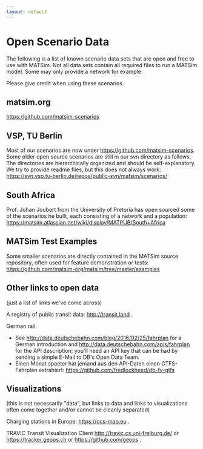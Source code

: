 ```yaml
---
layout: default
---
```


Open Scenario Data
==================

The following is a list of known scenario data sets that are open and free to use with MATSim. Not all data sets contain all required files to run a MATSim model. Some may only provide a network for example.

Please give credit when using these scenarios.

matsim.org
--------------

<https://github.com/matsim-scenarios>

VSP, TU Berlin
--------------

Most of our scenarios are now under https://github.com/matsim-scenarios.  Some older open source scenarios are still in our svn directory as follows. The directories are hierarchically organized and should be self-explanatory. We try to provide readme files, but this does not always work:
<https://svn.vsp.tu-berlin.de/repos/public-svn/matsim/scenarios/>

South Africa
------------

Prof. Johan Joubert from the University of Pretoria has open sourced some of the scenarios he built, each consisting of a network and a population:
<https://matsim.atlassian.net/wiki/display/MATPUB/South+Africa>

MATSim Test Examples
--------------------
Some smaller scenarios are directly contained in the MATSim source repository, often used for feature demonstration or tests: <https://github.com/matsim-org/matsim/tree/master/examples>

<!-- matsimExamples -->
<!-- -------------- -->
<!-- There is also a separate "matsimExamples" repository on our GitHub site, but that seems to be rarely used. -->

<!-- (We are on the way to retire this. kai, oct'17) -->



Other links to open data
------------------------
(just a list of links we've come across)

A registry of public transit data: <http://transit.land> .

German rail:

- See <http://data.deutschebahn.com/blog/2016/02/25/fahrplan> for a German introduction and <http://data.deutschebahn.com/apis/fahrplan> for the API description; you'll need an API key that can be had by sending a simple E-Mail to DB's Open Data Team.
- Einen Monat spaeter hat jemand aus den API-Daten einen GTFS-Fahrplan extrahiert: <https://github.com/fredlockheed/db-fv-gtfs>


Visualizations
--------------

(this is not necessarily "data", but links to data and links to visualizations often come together and/or cannot be cleanly separated)

Charging stations in Europe: <https://ccs-map.eu> .

TRAVIC Transit Visualization Client <http://travic.cs.uni-freiburg.de/> or <https://tracker.geops.ch> or <https://github.com/geops> .
